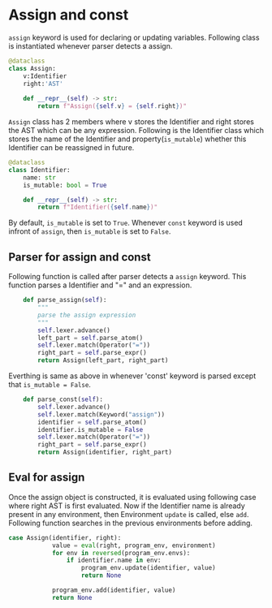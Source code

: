 # Assign and const

`assign` keyword is used for declaring or updating variables. Following class is instantiated whenever parser detects a assign.
```python
@dataclass
class Assign:
    v:Identifier
    right:'AST'
    
    def __repr__(self) -> str:
        return f"Assign({self.v} = {self.right})"
```
`Assign` class has 2 members where v stores the Identifier and right stores the AST which can be any expression. Following is the Identifier class which stores the name of the Identifier and property(`is_mutable`) whether this Identifier can be reassigned in future.

```python
@dataclass
class Identifier:
    name: str
    is_mutable: bool = True

    def __repr__(self) -> str:
        return f"Identifier({self.name})"
```
By default, `is_mutable` is set to `True`. Whenever `const` keyword is used infront of `assign`, then `is_mutable` is set to `False`.

## Parser for assign and const
Following function is called after parser detects a `assign` keyword. This function parses a Identifier and "=" and an expression.
```python
    def parse_assign(self):
        """
        parse the assign expression
        """
        self.lexer.advance()
        left_part = self.parse_atom()
        self.lexer.match(Operator("="))
        right_part = self.parse_expr()
        return Assign(left_part, right_part)
```
Everthing is same as above in whenever 'const' keyword is parsed except that `is_mutable = False`.
```python
    def parse_const(self):
        self.lexer.advance()
        self.lexer.match(Keyword("assign"))
        identifier = self.parse_atom()
        identifier.is_mutable = False
        self.lexer.match(Operator("="))
        right_part = self.parse_expr()
        return Assign(identifier, right_part)
```

## Eval for assign
Once the assign object is constructed, it is evaluated using following case where right AST is first evaluated. Now if the Identifier name is already present in any environment, then Environment `update` is called, else `add`.
Following function searches in the previous environments before adding.
```python
case Assign(identifier, right):
            value = eval(right, program_env, environment)
            for env in reversed(program_env.envs):
                if identifier.name in env:
                    program_env.update(identifier, value)
                    return None

            program_env.add(identifier, value)
            return None
```

